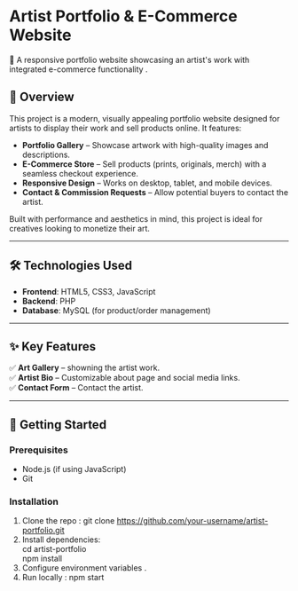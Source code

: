 
# Artist Portfolio & E-Commerce Website  

🌟 A responsive portfolio website showcasing an artist's work with integrated e-commerce functionality .  

## 📌 Overview  
This project is a modern, visually appealing portfolio website designed for artists to display their work and sell products online. It features:  
- **Portfolio Gallery** – Showcase artwork with high-quality images and descriptions.  
- **E-Commerce Store** – Sell products (prints, originals, merch) with a seamless checkout experience.  
- **Responsive Design** – Works on desktop, tablet, and mobile devices.  
- **Contact & Commission Requests** – Allow potential buyers to contact the artist.  

Built with performance and aesthetics in mind, this project is ideal for creatives looking to monetize their art.  

---

## 🛠️ Technologies Used  
- **Frontend**: HTML5, CSS3, JavaScript  
- **Backend**: PHP
- **Database**: MySQL (for product/order management)  

---

## ✨ Key Features  
✅ **Art Gallery** – showning the artist work.  
✅ **Artist Bio** – Customizable about page and social media links.  
✅ **Contact Form** – Contact the artist.  

---

## 🚀 Getting Started  
### Prerequisites  
- Node.js (if using JavaScript)  
- Git  

### Installation  
1. Clone the repo : git clone https://github.com/your-username/artist-portfolio.git    
2. Install dependencies:  
   cd artist-portfolio  
   npm install  
3. Configure environment variables .  
4. Run locally : npm start  
     


